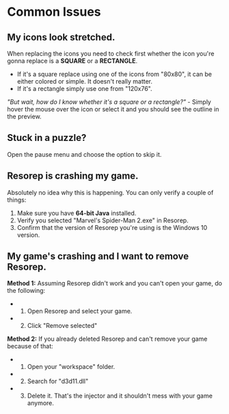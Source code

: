 # Common Issues
## My icons look stretched.
When replacing the icons you need to check first whether the icon you're gonna replace is a **SQUARE** or a **RECTANGLE**.
- If it's a square replace using one of the icons from "80x80", it can be either colored or simple. It doesn't really matter.
- If it's a rectangle simply use one from "120x76".

*"But wait, how do I know whether it's a square or a rectangle?"* - Simply hover the mouse over the icon or select it and you should see the outline in the preview.

## Stuck in a puzzle?
Open the pause menu and choose the option to skip it.

## Resorep is crashing my game.
Absolutely no idea why this is happening. You can only verify a couple of things:
1. Make sure you have **64-bit Java** installed.
2. Verify you selected "Marvel's Spider-Man 2.exe" in Resorep.
3. Confirm that the version of Resorep you're using is the Windows 10 version.
## My game's crashing and I want to remove Resorep.
**Method 1:** Assuming Resorep didn't work and you can't open your game, do the following:
- 1. Open Resorep and select your game.
- 2. Click "Remove selected"

 **Method 2:** If you already deleted Resorep and can't remove your game because of that:
- 1. Open your "workspace" folder.
- 2. Search for "d3d11.dll"
-  3. Delete it. That's the injector and it shouldn't mess with your game anymore.
